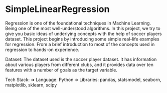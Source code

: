 # SimpleLinearRegression
Regression is one of the foundational techniques in Machine Learning. Being one of the most well-understood algorithms. In this project, we try to give you basic ideas of underlying concepts with the help of soccer players dataset. This project begins by introducing some simple real-life examples for regression. From a brief introduction to most of the concepts used in regression to hands-on experience. 

Dataset: The dataset used is the soccer player dataset. It has information about various players from different clubs, and it provides data over ten features with a number of goals as the target variable.

Tech Stack:
➔ Language: Python
➔ Libraries: pandas, statsmodel, seaborn, matplotlib, sklearn, scipy
